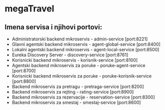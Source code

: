 # megaTravel

## Imena servisa i njihovi portovi:
- Administratorski backend mikroservis - admin-service [port:8221]
- Glavni agentski backend mikroservis - agent-global-service [port:8400]
- Lokalni agentski backend mikroservis - agent-local-service [port:8500]
- Eureka Discovery Server - discovery-service [port:8761]
- Korisnicki backend mikroservis - korisnik-service [port:8100]
- Agentski backend mikroservis za poruke - poruke-agent-service [port:8700]
- Korisnicki backend mikroservis za poruke - poruke-korisnik-service [port:8800]
- Backend mikroservis za pretragu - pretraga-service [port:8200]
- Backend mikroservis za rejting - rating-service [port:8900]
- Backend mikroservis za rezervacije - reservation-service [port:8300]
- Backend mikroservis za smestaj - smestaj-service [port:8600]
